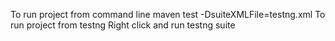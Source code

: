 To run project from command line 
maven test -DsuiteXMLFile=testng.xml
To run project from testng Right click  and run testng suite
